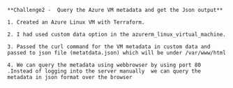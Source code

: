 

    **Challenge2 -  Query the Azure VM metadata and get the Json output**
    
    1. Created an Azure Linux VM with Terraform.
    
    2. I had used custom data option in the azurerm_linux_virtual_machine.
    
    3. Passed the curl command for the VM metadata in custom data and  passed to json file (metatdata.json) which will be under /var/www/html
    
    4. We can query the metadata using webbrowser by using port 80 .Instead of logging into the server manually  we can query the metadata in json format over the browser
    
   
